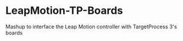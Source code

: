 LeapMotion-TP-Boards
====================

Mashup to interface the Leap Motion controller with TargetProcess 3's boards